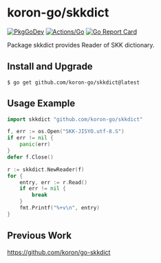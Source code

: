 # koron-go/skkdict

[![PkgGoDev](https://pkg.go.dev/badge/github.com/koron-go/skkdict)](https://pkg.go.dev/github.com/koron-go/skkdict)
[![Actions/Go](https://github.com/koron-go/skkdict/workflows/Go/badge.svg)](https://github.com/koron-go/skkdict/actions?query=workflow%3AGo)
[![Go Report Card](https://goreportcard.com/badge/github.com/koron-go/skkdict)](https://goreportcard.com/report/github.com/koron-go/skkdict)

Package skkdict provides Reader of SKK dictionary.

## Install and Upgrade

```console
$ go get github.com/koron-go/skkdict@latest
```

## Usage Example

```go
import skkdict "github.com/koron-go/skkdict"

f, err := os.Open("SKK-JISYO.utf-8.S")
if err != nil {
	panic(err)
}
defer f.Close()

r := skkdict.NewReader(f)
for {
	entry, err := r.Read()
	if err != nil {
		break
	}
	fmt.Printf("%+v\n", entry)
}
```

## Previous Work

<https://github.com/koron/go-skkdict>
